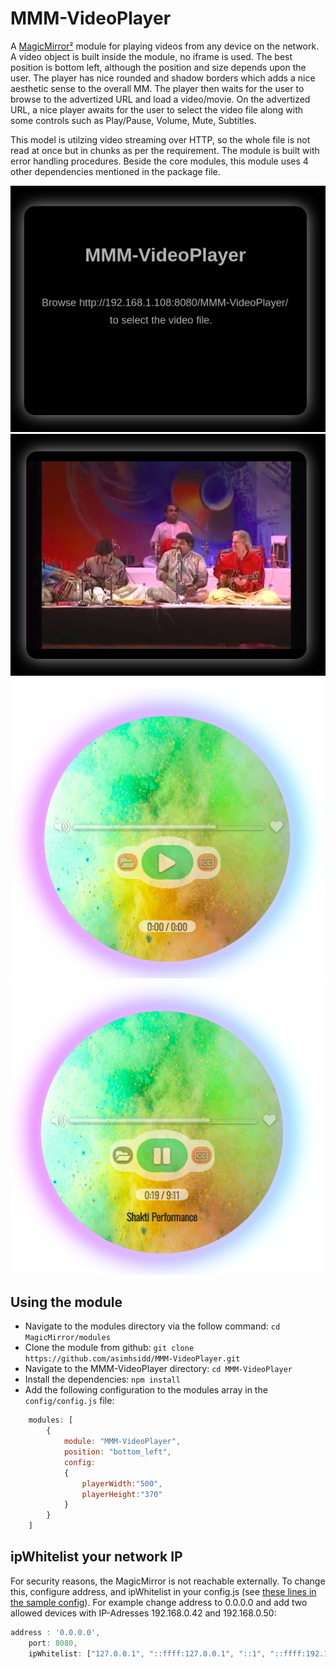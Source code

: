 # MMM-VideoPlayer
A [MagicMirror²](https://github.com/MichMich/MagicMirror/) module for playing videos from any device on the network. A video object is built inside the module, no iframe is used. The best position is bottom left, although the position and size depends upon the user. The player has nice rounded and shadow borders which adds a nice aesthetic sense to the overall MM. The player then waits for the user to browse to the advertized URL and load a video/movie. On the advertized URL, a nice player awaits for the user to select the video file along with some controls such as Play/Pause, Volume, Mute, Subtitles.

This model is utilzing video streaming over HTTP, so the whole file is not read at once but in chunks as per the requirement. The module is built with error handling procedures. Beside the core modules, this module uses 4 other dependencies mentioned in the package file.

![picture](Pictures/2.png) <br>
![picture](Pictures/4.png) <br>
![picture](Pictures/1.png) <br>
![picture](Pictures/3.png) <br>

## Using the module

* Navigate to the modules directory via the follow command: `cd MagicMirror/modules`
* Clone the module from github: `git clone https://github.com/asimhsidd/MMM-VideoPlayer.git`
* Navigate to the MMM-VideoPlayer directory: `cd MMM-VideoPlayer`
* Install the dependencies: `npm install`
* Add the following configuration to the modules array in the `config/config.js` file:
```js
    modules: [
		{
			module: "MMM-VideoPlayer",
			position: "bottom_left",
			config:
			{
				playerWidth:"500",
				playerHeight:"370"
			}
		}
    ]
```

## ipWhitelist your network IP

For security reasons, the MagicMirror is not reachable externally. To change this, configure address, and ipWhitelist in your config.js (see [these lines in the sample config](https://github.com/MichMich/MagicMirror/blob/master/config/config.js.sample#L12-L22)). For example change address to 0.0.0.0 and add two allowed devices with IP-Adresses 192.168.0.42 and 192.168.0.50:
```js
address : '0.0.0.0',
    port: 8080,
    ipWhitelist: ["127.0.0.1", "::ffff:127.0.0.1", "::1", "::ffff:192.168.0.42", "::ffff:192.168.0.50"],"

```
